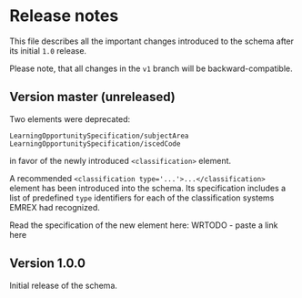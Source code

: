 Release notes
=============

This file describes all the important changes introduced to the schema after
its initial `1.0` release.

Please note, that all changes in the `v1` branch will be backward-compatible.


Version master (unreleased)
---------------------------

Two elements were deprecated:

    LearningOpportunitySpecification/subjectArea
    LearningOpportunitySpecification/iscedCode

in favor of the newly introduced `<classification>` element.

A recommended `<classification type='...'>...</classification>` element has been
introduced into the schema. Its specification includes a list of predefined
`type` identifiers for each of the classification systems EMREX had recognized.

Read the specification of the new element here:
WRTODO - paste a link here


Version 1.0.0
-------------

Initial release of the schema.
